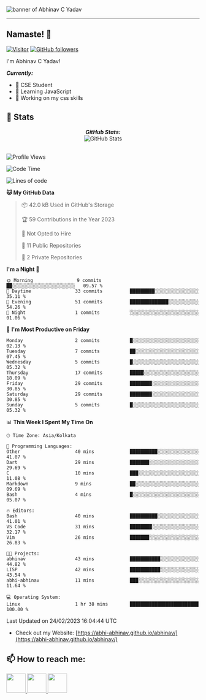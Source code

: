 <img src="http://0x0.st/HsQz.webp" alt="banner of Abhinav C Yadav"> <hr>
<!-- <h2 align='center'>Abhinav C Yadav @abhi-abhinav</h2>
<p align='center'><b>Graduate Student at St.Joseph Engineering College Mangaluru</b></p> -->

<h2>Namaste! 🙏</h2>


[![Visitor](https://visitor-badge.laobi.icu/badge?page_id=abhi-abhinav.abhinav-abhinav)](https://github.com/abhi-abhinav) [![GitHub followers](https://img.shields.io/github/followers/abhi-abhinav.svg?style=social&label=Follow)](https://github.com/abhi-abhinav?tab=followers)

I'm Abhinav C Yadav!

 <i><b>Currently:</b> </i>
- 👯  CSE Student
- 🌱  Learning JavaScript
- 🔭  Working on my css skills 


<h2>👀 Stats</h2>
<div>
 <p align="center">
  <b><em>GitHub Stats:</em></b> <br/>
    <img src="https://github-readme-streak-stats.herokuapp.com/?user=abhi-abhinav&show_icons=true&theme=gotham" alt="GitHub Stats" /> <br/><br/>
  </p>
 <!--START_SECTION:waka-->


![Profile Views](http://img.shields.io/badge/Profile%20Views-98-blue)

![Code Time](http://img.shields.io/badge/Code%20Time-2%20hrs%2036%20mins-blue)

![Lines of code](https://img.shields.io/badge/From%20Hello%20World%20I%27ve%20Written-117.2%20thousand%20lines%20of%20code-blue)

**🐱 My GitHub Data** 

> 📦 42.0 kB Used in GitHub's Storage 
 > 
> 🏆 59 Contributions in the Year 2023
 > 
> 🚫 Not Opted to Hire
 > 
> 📜 11 Public Repositories 
 > 
> 🔑 2 Private Repositories 
 > 
**I'm a Night 🦉** 

```text
🌞 Morning                9 commits           ██░░░░░░░░░░░░░░░░░░░░░░░   09.57 % 
🌆 Daytime                33 commits          █████████░░░░░░░░░░░░░░░░   35.11 % 
🌃 Evening                51 commits          ██████████████░░░░░░░░░░░   54.26 % 
🌙 Night                  1 commits           ░░░░░░░░░░░░░░░░░░░░░░░░░   01.06 % 
```
📅 **I'm Most Productive on Friday** 

```text
Monday                   2 commits           █░░░░░░░░░░░░░░░░░░░░░░░░   02.13 % 
Tuesday                  7 commits           ██░░░░░░░░░░░░░░░░░░░░░░░   07.45 % 
Wednesday                5 commits           █░░░░░░░░░░░░░░░░░░░░░░░░   05.32 % 
Thursday                 17 commits          █████░░░░░░░░░░░░░░░░░░░░   18.09 % 
Friday                   29 commits          ████████░░░░░░░░░░░░░░░░░   30.85 % 
Saturday                 29 commits          ████████░░░░░░░░░░░░░░░░░   30.85 % 
Sunday                   5 commits           █░░░░░░░░░░░░░░░░░░░░░░░░   05.32 % 
```


📊 **This Week I Spent My Time On** 

```text
🕑︎ Time Zone: Asia/Kolkata

💬 Programming Languages: 
Other                    40 mins             ██████████░░░░░░░░░░░░░░░   41.07 % 
Dart                     29 mins             ███████░░░░░░░░░░░░░░░░░░   29.69 % 
C                        10 mins             ███░░░░░░░░░░░░░░░░░░░░░░   11.08 % 
Markdown                 9 mins              ██░░░░░░░░░░░░░░░░░░░░░░░   09.69 % 
Bash                     4 mins              █░░░░░░░░░░░░░░░░░░░░░░░░   05.07 % 

🔥 Editors: 
Bash                     40 mins             ██████████░░░░░░░░░░░░░░░   41.01 % 
VS Code                  31 mins             ████████░░░░░░░░░░░░░░░░░   32.17 % 
Vim                      26 mins             ███████░░░░░░░░░░░░░░░░░░   26.83 % 

🐱‍💻 Projects: 
abhinav                  43 mins             ███████████░░░░░░░░░░░░░░   44.82 % 
LISP                     42 mins             ███████████░░░░░░░░░░░░░░   43.54 % 
abhi-abhinav             11 mins             ███░░░░░░░░░░░░░░░░░░░░░░   11.64 % 

💻 Operating System: 
Linux                    1 hr 38 mins        █████████████████████████   100.00 % 
```


 Last Updated on 24/02/2023 16:04:44 UTC
<!--END_SECTION:waka-->
</div>


- Check out my Website: [https://abhi-abhinav.github.io/abhinav/](https://abhi-abhinav.github.io/abhinav/)

<h2>📫 How to reach me:</h2>
<!-- This section you create this variables that are used above -->
 <a href="https://www.linkedin.com/in/abhinav-c-yadav-7427ab1aa/" target="_blank" rel="noreferrer">
    <img height="50" src="https://cdn1.iconfinder.com/data/icons/logotypes/32/square-linkedin-256.png"/>
</a>
<a href="https://twitter.com/aabhinav__" target="_blank" rel="noreferrer" >
    <img height="50" src="https://cdn2.iconfinder.com/data/icons/social-media-2285/512/1_Twitter_colored_svg-512.png"/>
</a>
<a href="https://www.instagram.com/abhinavcyadav/" target="_blank" rel="noreferrer">
 <img height="50" src="https://cdn3.iconfinder.com/data/icons/2018-social-media-logotypes/1000/2018_social_media_popular_app_logo_instagram-256.png"/>
</a>



<!---
abhi-abhinav/abhi-abhinav is a ✨ special ✨ repository because its `README.md` (this file) appears on your GitHub profile.
You can click the Preview link to take a look at your changes.
--->
